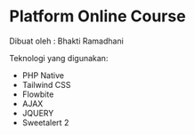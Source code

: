 # Platform Online Course

Dibuat oleh : Bhakti Ramadhani

Teknologi yang digunakan:
- PHP Native
- Tailwind CSS
- Flowbite
- AJAX
- JQUERY
- Sweetalert 2

